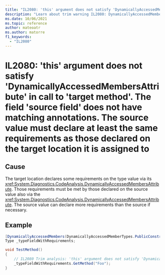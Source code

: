 ```yaml
---
title: "IL2080: 'this' argument does not satisfy 'DynamicallyAccessedMembersAttribute' in call to 'target method'. The field 'source field' does not have matching annotations. The source value must declare at least the same requirements as those declared on the target location it is assigned to."
description: "Learn about trim warning IL2080: DynamicallyAccessedMembersMismatchFieldTargetsThisParameter"
ms.date: 10/06/2021
ms.topic: reference
author: mateoatr
ms.author: matorre
f1_keywords:
  - "IL2080"
---
```

# IL2080: 'this' argument does not satisfy 'DynamicallyAccessedMembersAttribute' in call to 'target method'. The field 'source field' does not have matching annotations. The source value must declare at least the same requirements as those declared on the target location it is assigned to

## Cause

The target location declares some requirements on the type value via its <xref:System.Diagnostics.CodeAnalysis.DynamicallyAccessedMembersAttribute>. Those requirements must be met by those declared on the source value also via the <xref:System.Diagnostics.CodeAnalysis.DynamicallyAccessedMembersAttribute>. The source value can declare more requirements than the source if necessary.

## Example

```C#
[DynamicallyAccessedMembers(DynamicallyAccessedMemberTypes.PublicConstructors)]
Type _typeFieldWithRequirements;

void TestMethod()
{
    // IL2080 Trim analysis: 'this' argument does not satisfy 'DynamicallyAccessedMemberTypes' in call to 'GetMethod'. The field '_typeFieldWithRequirements' does not have matching annotations. The source value must declare at least the same requirements as those declared on the target location it is assigned to.
    _typeFieldWithRequirements.GetMethod("Foo");
}
```
